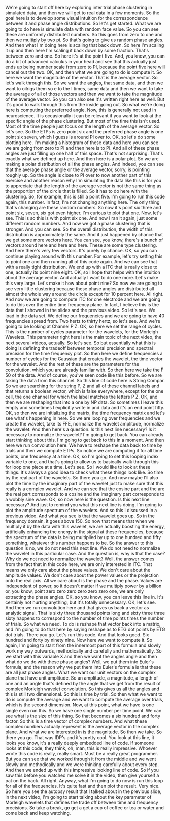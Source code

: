  We're going to start off here by exploring inter trial phase clustering in simulated data, and then we will get to real data in a few moments. So the goal here is to develop some visual intuition for the correspondence between it and phase angle distributions. So let's get started. What we are going to do here is simulate data with random face value. So you can see these are uniformly distributed numbers. So this goes from zero to one and then we multiply by two pi. So that's going to give us random phase angles. And then what I'm doing here is scaling that back down. So here I'm scaling it up and then here I'm scaling it back down by some fraction. That's between zero and one. So here it's at the point five. And, you know, you can do a bit of advanced calculus in your head and see that this actually just ends up being number scale from zero to PI, because the point five here will cancel out the two. OK, and then what we are going to do is compute it. So here we want the magnitude of the vector. That is the average vector. So let's walk through this. So we want the angles, that same data, and then we want to oilrigs them so e to the I times, same data and then we want to take the average of all of those vectors and then we want to take the magnitude of the average vector. So you can also see it's written right here as well. But it's good to walk through this from the inside going out. So what we're doing here is computing the preferred angle. Now, this is generally not used in neuroscience. It is occasionally it can be relevant if you want to look at the specific angle of the phase clustering. But most of the time this isn't used. Most of the time people just focus on the length of the average vector. So let's see. So the ETPs is zero point six and the preferred phase angle is one point six seven, which I guess is around PI over to. OK, so let's do some plotting here. I'm making a histogram of these data and here you can see we are going from zero to PI and then here is to PI. And all of these phase angles are just filling up one half of this space. That's not surprising. That's exactly what we defined up here. And then here is a polar plot. So we are making a polar distribution of all the phase angles. And indeed, you can see that the average phase angle or the average vector, sorry, is pointing roughly up. So the angle is close to PI over to now another part of this exercise and another reason why I'm simulating the data like this is for you to appreciate that the length of the average vector is not the same thing as the proportion of the circle that is filled. So it has to do here with the clustering. So, for example, this is still a point five. I'm going to run this code again, this number. In fact, I'm not changing anything here. The only thing that's changing are these random numbers. So now it's point six three and point six, seven, six got even higher. I'm curious to plot that one. Now, let's see. This is so this is with point six one. And now I ran it again, just some different random numbers. And now we got a phase clustering that is stronger. And you can see. So the overall distribution, the width of this distribution is approximately the same. And it just happened by chance that we get some more vectors here. You can see, you know, there's a bunch of vectors around here and here and here. These are some type clustering. And here there's very few vectors. It's purely by chance. OK, so you can continue playing around with this number. For example, let's try setting this to point one and then running all of this code again. And we can see that with a really tight distribution. We end up with a ITC that is really close to one, actually its point nine eight. OK, so I hope that helps with the intuition about the average vector. And actually I want to do one more. Let's make this very large. Let's make it how about point nine? So now we are going to see very little clustering because these phase angles are distributed all almost the whole way around the circle except for 10 percent here. All right. And now we are going to compute ITC for one electrode and we are going to do this over the entire time frequency plane. In fact, I believe this is the data that I showed in the slides and the previous video. So let's see. We load in the data set. We define our frequencies and we are going to have 40 frequencies spread from. Two hertz to thirty hertz, so let's see. And we're going to be looking at Channel P Z. OK, so here we set the range of cycles. This is the number of cycles parameter for the wavelets, for the Morleigh Wavelets. This parameter right here is the main topic of the next video, the next several videos, actually. So let's see. So but essentially what this is doing is defining the tradeoff between temporal precision and spectral precision for the time frequency plot. So then here we define frequencies a number of cycles for the Gaussian that creates the wavelet, the time vector for the wavelet. And the rest of these are the parameters for the convolution, which you are already familiar with. So then here we take the F 50 of the data. And of course, you've seen code like this before. So we are taking the data from this channel. So this line of code here is String Compar. So we are searching for the string P, Z and all of these channel labels and that returns a boolean vector, which is false everywhere, except for the one cell, the one channel for which the label matches the letters P Z. OK, and then we are reshaping that into a one by NP data. So sometimes I leave this empty and sometimes I explicitly write in and data and it's an end point fifty. OK, so then we are initializing the matrix, the time frequency matrix and let's see what's happening in here. So we are looping over frequencies and we create the wavelet, take its FFE, normalize the wavelet amplitude, normalize the wavelet. And then here's a question. Is this next line necessary? Is it necessary to normalize the wavelet? I'm going to get back. You can already start thinking about this. I'm going to get back to this in a moment. And then here we run convolution here. We have to reshape the data back to time by trials and then we compute ETPs. So notice we are computing it for all time points, one frequency at a time. OK, so I'm going to set this looping index variable to one, and that's going to allow us to basically walk through this for loop one piece at a time. Let's see. So I would like to look at these things. It's always a good idea to check what these things look like. So time by the real part of the wavelets. So there you go. And now maybe I'll also plot the time by the imaginary part of the wavelet just to make sure that this really is a complex wavelet. And we can see that the cosine part and the are the real part corresponds to a cosine and the imaginary part corresponds to a wobbly sine wave. OK, so now here is the question. Is this next line necessary? And just to remind you what this next line is doing, I'm going to plot the amplitude spectrum of the wavelets. And so this I discussed in a previous video. And what you see is that the wavelet goes up. So in the frequency domain, it goes above 150. So now that means that when we multiply it by the data with this wavelet, we are actually boosting the energy, artificially enhancing the energy in the signal at these frequencies, because the spectrum of the data is being multiplied by up to one hundred and fifty something, whatever this number happens to be. So the answer to this question is no, we do not need this next line. We do not need to normalize the wavelet in this particular case. And the question is, why is that the case? Why do we not need to normalize the wavelet? Well, the answer comes from the fact that in this code here, we are only interested in ITC. That means we only care about the phase values. We don't care about the amplitude values. We don't care about the power values or the projection onto the real axis. All we care about is the phase and the phase. Values are independent of power, so it doesn't matter if we multiply power by a billion or, you know, point zero zero zero zero zero zero one, we are only extracting the phase angles. OK, so you know, you can leave this line in. It's certainly not hurting anything, but it's totally unnecessary. OK, let's see. And then we run convolution here and that gives us back a vector as analytic signal. That is sixty three thousand points long and sixty three three sixty happens to correspond to the number of time points times the number of trials. So what we need. To do is reshape that vector back into a matrix, and I'm going to do that here by saying reshape as to ETG dot points by ETG dot trials. There you go. Let's run this code. And that looks good. Six hundred and forty by ninety nine. Now here we want to compute it. So again, I'm going to start from the innermost part of this formula and slowly work my way outwards, methodically and carefully and mathematically. So we start with this variable X and then we want the angles angle and then what do we do with these phase angles? Well, we put them into Euler's formula, and the reason why we put them into Euler's formula is that these are all just phase angles. What we want our unit vectors on the complex plane that have unit amplitude. So an amplitude, a magnitude, a length of one and an angle that's defined by the angle that we get from the result of complex Morleigh wavelet convolution. So this gives us all the angles and this is still two dimensional. So this is time by trial. So then what we want to do is compute the average and we want to compute the average over trials, which is the second dimension. Now, at this point, what we have is one single even run this. So we have one single number per time point. We can see what is the size of this thing. So that becomes a six hundred and forty factor. So this is a time vector of complex numbers. And what these complex numbers actually represent is the average vector in the complex plane. And what we are interested in is the magnitude. So then we take. So there you go. That was IDP's and it's pretty cool. You look at this line, it looks you know, it's a really deeply embedded line of code. If someone looks at this code, they think, oh, man, this is really impressive. Whoever wrote this code is really, really smart. Must be a really great programmer. But you can see that we worked through it from the middle and we went slowly and methodically and we were thinking carefully about every step. And then we ended up with this impressive looking line of code. So if you saw this before you watched me solve it in the video, then give yourself a pat on the back. All right. Anyway, what I'm going to do now is run this loop for all of the frequencies. It's quite fast and then plot the result. Very nice. So here you see the autopsy result that I talked about in the previous slide, in the next video, I'm going to start talking about the key parameter of Morleigh wavelets that defines the trade off between time and frequency precisions. So take a break, go get a get a cup of coffee or tea or water and come back and keep watching. 

